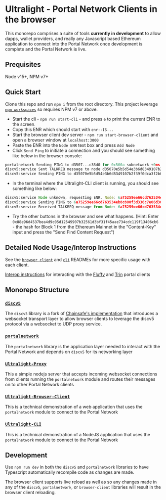 # Ultralight - Portal Network Clients in the browser

This monorepo comprises a suite of tools **currently in development** to allow dapps, wallet providers, and really any Javascript based Ethereum application to connect into the Portal Network once development is complete and the Portal Network is live. 

## Prequisites

Node v15+, NPM v7+

## Quick Start

Clone this repo and run `npm i` from the root directory.  This project leverage [`npm workspaces`](https://docs.npmjs.com/cli/v7/using-npm/workspaces) so requires NPM v7 or above.

- Start the cli - `npm run start-cli` - and press `e` to print the current ENR to the screen.
- Copy this ENR which should start with `enr:-IS...`
- Start the browser client dev server - `npm run start-browser-client` and open a browser window at `localhost:3000`
- Paste the ENR into the `Node ENR` text box and press `Add Node`
- Click `Send Ping` to initiate a connection and you should see something like below in the browser console:
```js
portalnetwork Sending PING to d3507...c38d0 for 0x500a subnetwork +0ms
discv5:service Sent TALKREQ message to node d35070e5b5d54e3b6d8349107b2f39f0dca3f2b01251e400785c0de5ef4c38d0 +14s
discv5:service Sending PING to d35070e5b5d54e3b6d8349107b2f39f0dca3f2b01251e400785c0de5ef4c38d0 +119ms 
```
- In the terminal where the Ultralight-CLI client is running, you should see something like below:
```js
discv5:service Node unknown, requesting ENR. Node: 6a75259ee66cd763534eb8c800f3d336c7e06d3899e3435c64f99bdd7f2be0c0; Token: 47fb31de26bcc9dc13fffbaa +38s
discv5:service Sending PING to 6a75259ee66cd763534eb8c800f3d336c7e06d3899e3435c64f99bdd7f2be0c0 +92ms
discv5:service Received TALKREQ message from Node: 6a75259ee66cd763534eb8c800f3d336c7e06d3899e3435c64f99bdd7f2be0c0 +5ms
```
- Try the other buttons in the browser and see what happens.  (Hint: Enter `0x88e96d4537bea4d9c05d12549907b32561d3bf31f45aae734cdc119f13406cb6` - the hash for Block 1 from the Ethereum Mainnet in the "Content-Key" input and press the "Send Find Content Request")

## Detailed Node Usage/Interop Instructions

See the [`browser client`](./packages/browser-client) and [`cli`](./packages/cli) READMEs for more specific usage with each client.

[Interop instructions](./INTEROP.md) for interacting with the [Fluffy](https://github.com/status-im/nimbus-eth1/tree/master/fluffy) and [Trin](https://github.com/ethereum/trin) portal clients
## Monorepo Structure

### [`discv5`](./packages/discv5)

The `discv5` library is a fork of [Chainsafe's implementation](https://github.com/chainsafe/discv5) that introduces a websocket transport layer to allow browser clients to leverage the discv5 protocol via a websocket to UDP proxy service.  

### [`portalnetwork`](./packages/portalnetwork)

The `portalnetwork` library is the application layer needed to interact with the Portal Network and depends on `discv5` for its networking layer

### [`Ultralight-Proxy`](./packages/proxy)

This a simple nodejs server that accepts incoming websocket connections from clients running the `portalnetwork` module and routes their messages on to other Portal Network clients
### [`Ultralight-Browser-Client`](./packages/browser-client)

This is a technical demonstration of a web application that uses the `portalnetwork` module to connect to the Portal Network

### [`Ultralight-CLI`](./packages/cli)

This is a technical demonstration of a NodeJS application that uses the `portalnetwork` module to connect to the Portal Network

## Development

Use `npm run dev` in both the `discv5` and `portalnetwork` libraries to have Typescript automatically recompile code as changes are made.  

The browser client supports live reload as well as so any changes made in any of the `discv5`, `portalnetwork`, or `browser-client` libraries will result in the browser client reloading.

